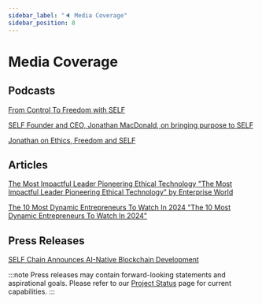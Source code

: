 ```yaml
---
sidebar_label: "🔈 Media Coverage"
sidebar_position: 8
---
```


# Media Coverage

## Podcasts

[From Control To Freedom with SELF](https://open.spotify.com/episode/2Ad2sTOlaJj0CTKbFDVMAk?go=1&sp_cid=5bfb24a00e8d3da0886e198acec474f5&utm_source=embed_player_p&utm_medium=desktop)

[SELF Founder and CEO, Jonathan MacDonald, on bringing purpose to SELF](https://open.spotify.com/episode/5gnzAOAgj3d7uGyrrAxOn9?go=1&sp_cid=5bfb24a00e8d3da0886e198acec474f5&utm_source=embed_player_p&utm_medium=desktop)

[Jonathan on Ethics, Freedom and SELF](https://open.spotify.com/episode/6nXqUllnTvEZbAHpgZkz19?go=1&sp_cid=5bfb24a00e8d3da0886e198acec474f5&utm_source=embed_player_p&utm_medium=desktop)

## Articles

[The Most Impactful Leader Pioneering Ethical Technology "The Most Impactful Leader Pioneering Ethical Technology" by Enterprise World](https://theenterpriseworld.com/self-and-entirety-jonathan-macdonald/)

[The 10 Most Dynamic Entrepreneurs To Watch In 2024 "The 10 Most Dynamic Entrepreneurs To Watch In 2024"](https://thechiefnavigators.com/jonathan-macdonald-shaping-the-future-of-businesses-and-technology/)

## Press Releases

[SELF Chain Announces AI-Native Blockchain Development](https://www.einpresswire.com/article/828933524/world-s-first-ai-native-blockchain-goes-live-self-s-revolutionary-tech-could-slash-global-computing-energy-usage-by-95)

:::note
Press releases may contain forward-looking statements and aspirational goals. Please refer to our [Project Status](/project-status) page for current capabilities.
:::